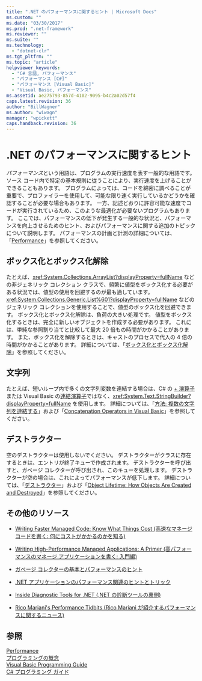 ```yaml
---
title: ".NET のパフォーマンスに関するヒント | Microsoft Docs"
ms.custom: ""
ms.date: "03/30/2017"
ms.prod: ".net-framework"
ms.reviewer: ""
ms.suite: ""
ms.technology: 
  - "dotnet-clr"
ms.tgt_pltfrm: ""
ms.topic: "article"
helpviewer_keywords: 
  - "C# 言語, パフォーマンス"
  - "パフォーマンス [C#]"
  - "パフォーマンス [Visual Basic]"
  - "Visual Basic, パフォーマンス"
ms.assetid: ae275793-857d-4102-9095-b4c2a02d57f4
caps.latest.revision: 36
author: "BillWagner"
ms.author: "wiwagn"
manager: "wpickett"
caps.handback.revision: 36
---
```

# .NET のパフォーマンスに関するヒント
*パフォーマンス*という用語は、プログラムの実行速度を表す一般的な用語です。  ソース コード内で特定の基本規則に従うことにより、実行速度を上げることができることもあります。  プログラムによっては、コードを綿密に調べることが重要で、プロファイラーを使用して、可能な限り速く実行しているかどうかを確認することが必要な場合もあります。  一方、記述どおりに許容可能な速度でコードが実行されているため、このような最適化が必要ないプログラムもあります。  ここでは、パフォーマンスの低下が発生する一般的な状況と、パフォーマンスを向上させるためのヒント、およびパフォーマンスに関する追加のトピックについて説明します。  パフォーマンスの計画と計測の詳細については、「[Performance](../../../docs/framework/performance/index.md)」を参照してください。  
  
## ボックス化とボックス化解除  
 たとえば、<xref:System.Collections.ArrayList?displayProperty=fullName> などの非ジェネリック コレクション クラスで、頻繁に値型をボックス化する必要がある状況では、値型の使用を回避するのが最も適しています。  <xref:System.Collections.Generic.List%601?displayProperty=fullName> などのジェネリック コレクションを使用することで、値型のボックス化を回避できます。  ボックス化とボックス化解除は、負荷の大きい処理です。  値型をボックス化するときは、完全に新しいオブジェクトを作成する必要があります。  これには、単純な参照割り当てと比較して最大 20 倍もの時間がかかることがあります。  また、ボックス化を解除するときは、キャストのプロセスで代入の 4 倍の時間がかかることがあります。  詳細については、「[ボックス化とボックス化解除](../Topic/Boxing%20and%20Unboxing%20\(C%23%20Programming%20Guide\).md)」を参照してください。  
  
## 文字列  
 たとえば、短いループ内で多くの文字列変数を連結する場合は、C\# の [\+ 演算子](../Topic/+%20Operator%20\(C%23%20Reference\).md)または Visual Basic の[連結演算子](../Topic/Concatenation%20Operators%20\(Visual%20Basic\).md)ではなく、<xref:System.Text.StringBuilder?displayProperty=fullName> を使用します。  詳細については、「[方法: 複数の文字列を連結する](../Topic/How%20to:%20Concatenate%20Multiple%20Strings%20\(C%23%20Programming%20Guide\).md)」および「[Concatenation Operators in Visual Basic](../Topic/Concatenation%20Operators%20in%20Visual%20Basic.md)」を参照してください。  
  
## デストラクター  
 空のデストラクターは使用しないでください。  デストラクターがクラスに存在するときは、エントリが終了キューで作成されます。  デストラクターを呼び出すと、ガベージ コレクターが呼び出され、このキューを処理します。  デストラクターが空の場合は、これによってパフォーマンスが低下します。  詳細については、「[デストラクター](../Topic/Destructors%20\(C%23%20Programming%20Guide\).md)」および「[Object Lifetime: How Objects Are Created and Destroyed](../Topic/Object%20Lifetime:%20How%20Objects%20Are%20Created%20and%20Destroyed%20\(Visual%20Basic\).md)」を参照してください。  
  
## その他のリソース  
  
-   [Writing Faster Managed Code: Know What Things Cost \(高速なマネージ コードを書く: 何にコストがかかるのかを知る\)](http://go.microsoft.com/fwlink/?LinkId=99294)  
  
-   [Writing High\-Performance Managed Applications: A Primer \(高パフォーマンスのマネージ アプリケーションを書く: 入門編\)](http://go.microsoft.com/fwlink/?LinkId=99295)  
  
-   [ガベージ コレクターの基本とパフォーマンスのヒント](http://go.microsoft.com/fwlink/?LinkId=99296)  
  
-   [.NET アプリケーションのパフォーマンス関連のヒントとトリック](http://go.microsoft.com/fwlink/?LinkId=99297)  
  
-   [Inside Diagnostic Tools for .NET \(.NET の診断ツールの裏側\)](http://go.microsoft.com/fwlink/?LinkId=112407)  
  
-   [Rico Mariani's Performance Tidbits \(Rico Mariani が紹介するパフォーマンスに関するニュース\)](http://go.microsoft.com/fwlink/?LinkId=115679)  
  
## 参照  
 [Performance](../../../docs/framework/performance/index.md)   
 [プログラミングの概念](../Topic/Programming%20Concepts.md)   
 [Visual Basic Programming Guide](../Topic/Visual%20Basic%20Programming%20Guide.md)   
 [C\# プログラミング ガイド](../Topic/C%23%20Programming%20Guide.md)
